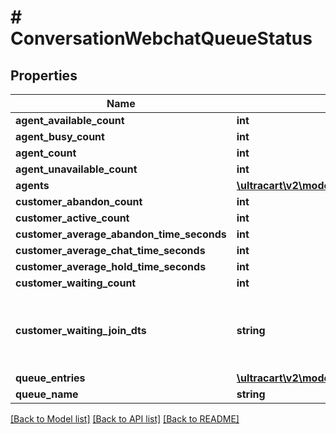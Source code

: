 # # ConversationWebchatQueueStatus

## Properties

Name | Type | Description | Notes
------------ | ------------- | ------------- | -------------
**agent_available_count** | **int** |  | [optional]
**agent_busy_count** | **int** |  | [optional]
**agent_count** | **int** |  | [optional]
**agent_unavailable_count** | **int** |  | [optional]
**agents** | [**\ultracart\v2\models\ConversationWebchatQueueStatusAgent[]**](ConversationWebchatQueueStatusAgent.md) |  | [optional]
**customer_abandon_count** | **int** |  | [optional]
**customer_active_count** | **int** |  | [optional]
**customer_average_abandon_time_seconds** | **int** |  | [optional]
**customer_average_chat_time_seconds** | **int** |  | [optional]
**customer_average_hold_time_seconds** | **int** |  | [optional]
**customer_waiting_count** | **int** |  | [optional]
**customer_waiting_join_dts** | **string** | Date/time that the oldest person joined the queue | [optional]
**queue_entries** | [**\ultracart\v2\models\ConversationWebchatQueueStatusQueueEntry[]**](ConversationWebchatQueueStatusQueueEntry.md) |  | [optional]
**queue_name** | **string** |  | [optional]

[[Back to Model list]](../../README.md#models) [[Back to API list]](../../README.md#endpoints) [[Back to README]](../../README.md)
